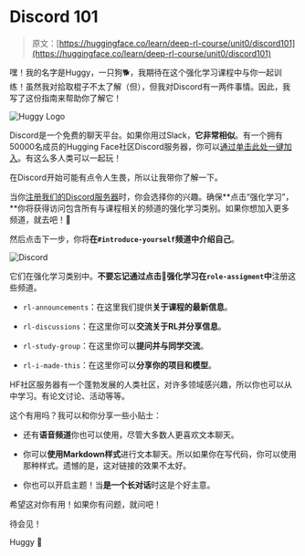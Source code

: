# Discord 101

> 原文：[https://huggingface.co/learn/deep-rl-course/unit0/discord101](https://huggingface.co/learn/deep-rl-course/unit0/discord101)

嘿！我的名字是Huggy，一只狗🐕，我期待在这个强化学习课程中与你一起训练！虽然我对拾取棍子不太了解（但），但我对Discord有一两件事情。因此，我写了这份指南来帮助你了解它！

![Huggy Logo](../Images/e5a4938860ce98582ef8a8622ae38d28.png)

Discord是一个免费的聊天平台。如果你用过Slack，**它非常相似**。有一个拥有50000名成员的Hugging Face社区Discord服务器，你可以[通过单击此处一键加入](https://discord.gg/ydHrjt3WP5)。有这么多人类可以一起玩！

在Discord开始可能有点令人生畏，所以让我带你了解一下。

当你[注册我们的Discord服务器](http://hf.co/join/discord)时，你会选择你的兴趣。确保**点击“强化学习”，**你将获得访问包含所有与课程相关的频道的强化学习类别。如果你想加入更多频道，就去吧！🚀

然后点击下一步，你将**在`#introduce-yourself`频道中介绍自己**。

![Discord](../Images/5fbc0abbb7e2ad7b39e11ab3c8a37223.png)

它们在强化学习类别中。**不要忘记通过点击🤖强化学习在`role-assigment`中**注册这些频道。

+   `rl-announcements`：在这里我们提供**关于课程的最新信息**。

+   `rl-discussions`：在这里你可以**交流关于RL并分享信息**。

+   `rl-study-group`：在这里你可以**提问并与同学交流**。

+   `rl-i-made-this`：在这里你可以**分享你的项目和模型**。

HF社区服务器有一个蓬勃发展的人类社区，对许多领域感兴趣，所以你也可以从中学习。有论文讨论、活动等等。

这个有用吗？我可以和你分享一些小贴士：

+   还有**语音频道**你也可以使用，尽管大多数人更喜欢文本聊天。

+   你可以**使用Markdown样式**进行文本聊天。所以如果你在写代码，你可以使用那种样式。遗憾的是，这对链接的效果不太好。

+   你也可以开启主题！当**是一个长对话**时这是个好主意。

希望这对你有用！如果你有问题，就问吧！

待会见！

Huggy 🐶
